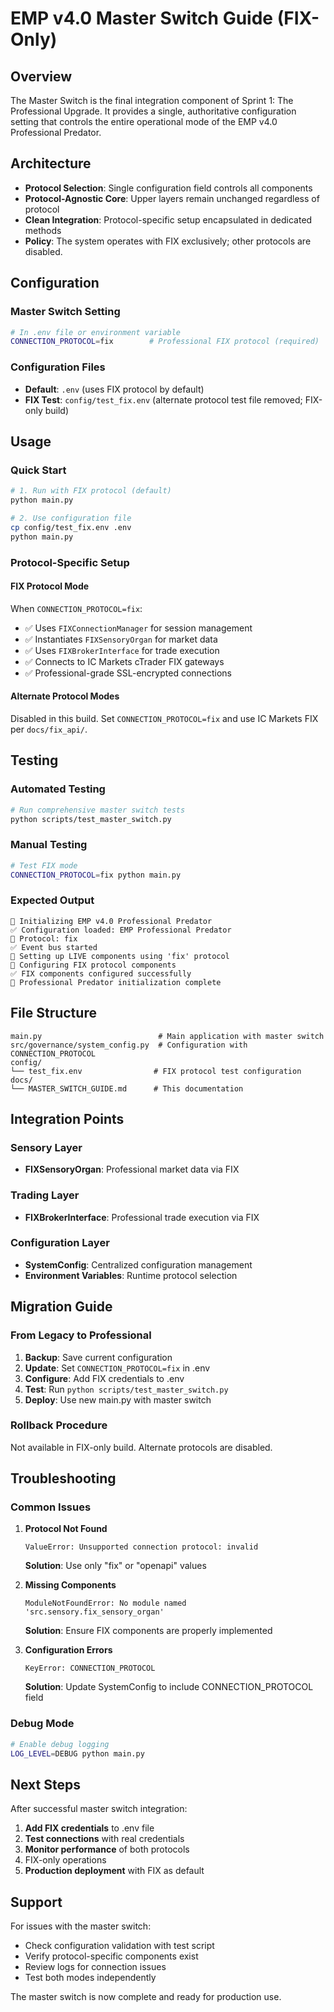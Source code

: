 # EMP v4.0 Master Switch Guide (FIX-Only)

## Overview
The Master Switch is the final integration component of Sprint 1: The Professional Upgrade. It provides a single, authoritative configuration setting that controls the entire operational mode of the EMP v4.0 Professional Predator.

## Architecture
- **Protocol Selection**: Single configuration field controls all components
- **Protocol-Agnostic Core**: Upper layers remain unchanged regardless of protocol
- **Clean Integration**: Protocol-specific setup encapsulated in dedicated methods
- **Policy**: The system operates with FIX exclusively; other protocols are disabled.

## Configuration

### Master Switch Setting
```bash
# In .env file or environment variable
CONNECTION_PROTOCOL=fix        # Professional FIX protocol (required)
```

### Configuration Files
- **Default**: `.env` (uses FIX protocol by default)
- **FIX Test**: `config/test_fix.env`
  (alternate protocol test file removed; FIX-only build)

## Usage

### Quick Start
```bash
# 1. Run with FIX protocol (default)
python main.py

# 2. Use configuration file
cp config/test_fix.env .env
python main.py
```

### Protocol-Specific Setup

#### FIX Protocol Mode
When `CONNECTION_PROTOCOL=fix`:
- ✅ Uses `FIXConnectionManager` for session management
- ✅ Instantiates `FIXSensoryOrgan` for market data
- ✅ Uses `FIXBrokerInterface` for trade execution
- ✅ Connects to IC Markets cTrader FIX gateways
- ✅ Professional-grade SSL-encrypted connections

#### Alternate Protocol Modes
Disabled in this build. Set `CONNECTION_PROTOCOL=fix` and use IC Markets FIX per `docs/fix_api/`.

## Testing

### Automated Testing
```bash
# Run comprehensive master switch tests
python scripts/test_master_switch.py
```

### Manual Testing
```bash
# Test FIX mode
CONNECTION_PROTOCOL=fix python main.py
```

### Expected Output
```
🚀 Initializing EMP v4.0 Professional Predator
✅ Configuration loaded: EMP Professional Predator
🔧 Protocol: fix
✅ Event bus started
🔧 Setting up LIVE components using 'fix' protocol
🎯 Configuring FIX protocol components
✅ FIX components configured successfully
🎉 Professional Predator initialization complete
```

## File Structure
```
main.py                          # Main application with master switch
src/governance/system_config.py  # Configuration with CONNECTION_PROTOCOL
config/
└── test_fix.env                # FIX protocol test configuration
docs/
└── MASTER_SWITCH_GUIDE.md      # This documentation
```

## Integration Points

### Sensory Layer
- **FIXSensoryOrgan**: Professional market data via FIX

### Trading Layer
- **FIXBrokerInterface**: Professional trade execution via FIX

### Configuration Layer
- **SystemConfig**: Centralized configuration management
- **Environment Variables**: Runtime protocol selection

## Migration Guide

### From Legacy to Professional
1. **Backup**: Save current configuration
2. **Update**: Set `CONNECTION_PROTOCOL=fix` in .env
3. **Configure**: Add FIX credentials to .env
4. **Test**: Run `python scripts/test_master_switch.py`
5. **Deploy**: Use new main.py with master switch

### Rollback Procedure
Not available in FIX-only build. Alternate protocols are disabled.

## Troubleshooting

### Common Issues

1. **Protocol Not Found**
   ```
   ValueError: Unsupported connection protocol: invalid
   ```
   **Solution**: Use only "fix" or "openapi" values

2. **Missing Components**
   ```
   ModuleNotFoundError: No module named 'src.sensory.fix_sensory_organ'
   ```
   **Solution**: Ensure FIX components are properly implemented

3. **Configuration Errors**
   ```
   KeyError: CONNECTION_PROTOCOL
   ```
   **Solution**: Update SystemConfig to include CONNECTION_PROTOCOL field

### Debug Mode
```bash
# Enable debug logging
LOG_LEVEL=DEBUG python main.py
```

## Next Steps

After successful master switch integration:
1. **Add FIX credentials** to .env file
2. **Test connections** with real credentials
3. **Monitor performance** of both protocols
4. FIX-only operations
5. **Production deployment** with FIX as default

## Support
For issues with the master switch:
- Check configuration validation with test script
- Verify protocol-specific components exist
- Review logs for connection issues
- Test both modes independently

The master switch is now complete and ready for production use.
